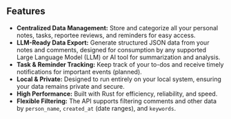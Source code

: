 ## Features

* **Centralized Data Management:** Store and categorize all your personal notes, tasks, reportee reviews, and reminders for easy access.
* **LLM-Ready Data Export:** Generate structured JSON data from your notes and comments, designed for consumption by any supported Large Language Model (LLM) or AI tool for summarization and analysis.
* **Task & Reminder Tracking:** Keep track of your to-dos and receive timely notifications for important events (planned).
* **Local & Private:** Designed to run entirely on your local system, ensuring your data remains private and secure.
* **High Performance:** Built with Rust for efficiency, reliability, and speed.
* **Flexible Filtering:** The API supports filtering comments and other data by `person_name`, `created_at` (date ranges), and `keywords`.
